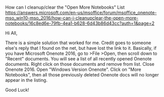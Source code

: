 How can I cleanup/clear the "Open More Notebooks" List
https://answers.microsoft.com/en-us/msoffice/forum/msoffice_onenote-mso_win10-mso_2016/how-can-i-cleanupclear-the-open-more-notebooks/16c8ed6e-79fb-4ea1-b628-6d43b86d43cc?auth=1&page=2

Hi All,

There is a simple solution that worked for me. Credit goes to someone else's reply that I found on the net, but have lost the link to it. Basically, if you have Microsoft Onenote 2016, go to >File >Open, then scroll down to "Recent" documents. You will see a list of all recently opened Onenote documents. Right click on those documents and remove from list. Close Onenote 2016. Open "Windows Version Onenote". Click on "More Notebooks", then all those previously deleted Onenote docs will no longer appear in the listing.

Good Luck!